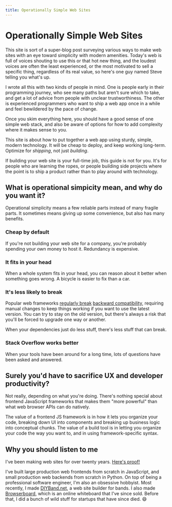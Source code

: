```yaml
---
title: Operationally Simple Web Sites
---
```


# Operationally Simple Web Sites

This site is sort of a super-blog post surveying various ways to make web sites with an eye toward simplicity with modern amenities. Today's web is full of voices shouting to use this or that hot new thing, and the loudest voices are often the least experienced, or the most motivated to sell a specific thing, regardless of its real value, so here's one guy named Steve telling you what's up.

I wrote all this with two kinds of people in mind. One is people early in their programming journey, who see many paths but aren't sure which to take, and get a lot of advice from people with unclear trustworthiness. The other is experienced programmers who want to ship a web app once in a while and feel bewildered by the pace of change.

Once you skim everything here, you should have a good sense of one simple web stack, and also be aware of options for how to add complexity where it makes sense to you.

This site is about how to put together a web app using sturdy, simple, modern technology. It will be cheap to deploy, and keep working long-term. Optimize for _shipping_, not just _building_.

If building your web site is your full-time job, this guide is not for you. It's for people who are learning the ropes, or people building side projects where the point is to ship a product rather than to play around with technology.

## What is operational simpicity mean, and why do you want it?

Operational simplicity means a few reliable parts instead of many fragile parts. It sometimes means giving up some convenience, but also has many benefits.

### Cheap by default

If you're not building your web site for a company, you're probably spending your own money to host it. Redundancy is expensive.

### It fits in your head

When a whole system fits in your head, you can reason about it better when something goes wrong. A bicycle is easier to fix than a car.

### It's less likely to break

Popular web frameworks [regularly break](https://github.com/facebook/react/blob/main/CHANGELOG.md#breaking-changes) [backward compatibility](https://v3-migration.vuejs.org/breaking-changes/), requiring manual changes to keep things working if you want to use the latest version. You can try to stay on the old version, but there's always a risk that you'll be forced to upgrade one way or another.

When your dependencies just do less stuff, there's less stuff that can break.

### Stack Overflow works better

When your tools have been around for a long time, lots of questions have been asked and answered.

## Surely you'd have to sacrifice UX and developer productivity?

Not really, depending on what you're doing. There's nothing special about frontend JavaScript frameworks that makes them "more powerful" than what web browser APIs can do natively.

The value of a frontend JS framework is in how it lets you organize your code, breaking down UI into components and breaking up business logic into conceptual chunks. The value of a build tool is in letting you organize your code the way you want to, and in using framework-specific syntax.

## Why you should listen to me

I've been making web sites for over twenty years. [Here's proof!](https://imaciscool.neocities.org/)

I've built large production web frontends from scratch in JavaScript, and small production web backends from scratch in Python. On top of being a professional software engineer, I'm also an obsessive hobbyist. Most recently, I made [DIYBand.net](https://diyband.net), a web site builder for bands. I also made [Browserboard](https://browserboard.com), which is an online whiteboard that I've since sold. Before that, I did a bunch of wild stuff for startups that have since died. :smile:

